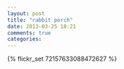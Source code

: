 ```yaml
---
layout: post
title: "rabbit porch"
date: 2013-03-25 18:21
comments: true
categories: 
---
```

{% flickr_set 72157633088472627 %}
